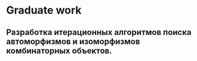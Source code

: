 # Graduate work

## Разработка итерационных алгоритмов поиска автоморфизмов и изоморфизмов комбинаторных объектов.
